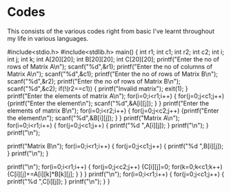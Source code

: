 # Codes
This consists of the various codes right from basic I've learnt throughout my life in various languages.

#include<stdio.h>
#include<stdlib.h>
main()
{
int r1;
int c1;
int r2;
int c2;
int i;
int j;
int k;
int A[20][20];
int B[20][20];
int C[20][20];
printf("Enter the no of rows of Matrix A\n");
scanf("%d",&r1);
printf("Enter the no of columns of Matrix A\n");
scanf("%d",&c1);
printf("Enter the no of rows of Matrix B\n");
scanf("%d",&r2);
printf("Enter the no of rows of Matrix B\n");
scanf("%d",&c2);
if(!(r2==c1))
{
printf("Invalid matrix");
exit(1);
}
printf("Enter the elements of matrix A\n");
for(i=0;i<r1;i++)
{
for(j=0;j<c1;j++)
{printf("Enter the element\n");
scanf("%d",&A[i][j]);
}
}
printf("Enter the elements of matrix B\n");
for(i=0;i<r2;i++)
{
for(j=0;j<c2;j++)
{printf("Enter the element\n");
scanf("%d",&B[i][j]);
}
}
printf("Matrix A\n");
for(i=0;i<r1;i++)
{
for(j=0;j<c1;j++)
{
printf("%d ",A[i][j]);
}
printf("\n");
}
printf("\n");

printf("Matrix B\n");
for(i=0;i<r1;i++)
{
for(j=0;j<c1;j++)
{
printf("%d ",B[i][j]);
}
printf("\n");
}

printf("\n");
for(i=0;i<r1;i++)
{
for(j=0;j<c2;j++)
{C[i][j]=0;
for(k=0;k<c1;k++)
{C[i][j]+=A[i][k]*B[k][j];
}
}
}
printf("\n");
for(i=0;i<r1;i++)
{
for(j=0;j<c1;j++)
{
printf("%d ",C[i][j]);
}
printf("\n");
}
}
